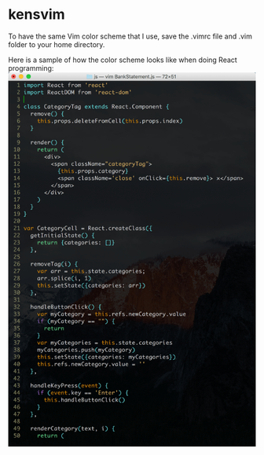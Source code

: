 # kensvim

To have the same Vim color scheme that I use, save the .vimrc file and .vim folder to your home directory.

Here is a sample of how the color scheme looks like when doing React programming:
![Alt text](/sample.png?raw=true "Sample of how the color scheme looks like when doing React programming.")
